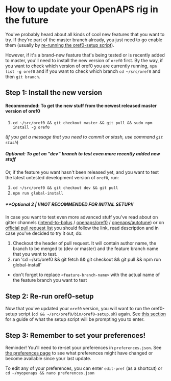 # How to update your OpenAPS rig in the future

You've probably heard about all kinds of cool new features that you want to try. If they're part of the master branch already, you just need to go enable them (usually by [re-running the oref0-setup script](http://openaps.readthedocs.io/en/latest/docs/Customize-Iterate/oref0-runagain.html)).

However, if it's a brand-new feature that's being tested or is recently added to master, you'll need to install the new version of `oref0` first.  By the way, if you want to check which version of oref0 you are currently running, `npm list -g oref0` and if you want to check which branch `cd ~/src/oref0` and then `git branch`. 

## Step 1: Install the new version

#### Recommended: To get the new stuff from the newest released master version of oref0

1. `cd ~/src/oref0 && git checkout master && git pull && sudo npm install -g oref0`

*(If you get a message that you need to commit or stash, use command `git stash`*)

##### **Optional: To get on "dev" branch to test even more recently added new stuff**

Or, if the feature you want hasn't been released yet, and you want to test the latest untested development version of `oref0`, run:

1. `cd ~/src/oref0 && git checkout dev && git pull`
2. `npm run global-install`


##### **Optional 2 | !!NOT RECOMMENDED FOR INITIAL SETUP!!

In case you want to test even more advanced stuff you've read about on gitter channels ([intend-to-bolus](https://gitter.im/nightscout/intend-to-bolus) / [openaps/oref0](https://gitter.im/openaps/oref0) / [openaps/autotune](https://gitter.im/openaps/autotune)) or on [official pull request list](https://github.com/openaps/oref0/pulls) you should follow the link, read description and in case you've decided to try it out, do:

1. Checkout the header of pull request. It will contain author name, the branch to be merged to (dev or master) and the feature branch name that you want to test.
2. run 'cd ~/src/oref0 && git fetch && git checkout <feature-branch-name> && git pull && npm run global-install'
  * don't forget to replace `<feature-branch-name>` with the actual name of the feature branch you want to test

## Step 2: Re-run oref0-setup

Now that you've updated your `oref0` version, you will want to run the oref0-setup script (`cd && ~/src/oref0/bin/oref0-setup.sh`) again. See [this section](http://openaps.readthedocs.io/en/latest/docs/Build%20Your%20Rig/OpenAPS-install.html#be-prepared-to-enter-the-following-information-into-oref0-setup) for a guide of what the setup script will be prompting you to enter.

## Step 3: Remember to set your preferences!

Reminder! You'll need to re-set your preferences in `preferences.json`. See [the preferences page](http://openaps.readthedocs.io/en/latest/docs/While%20You%20Wait%20For%20Gear/preferences-and-safety-settings.html) to see what preferences might have changed or become available since your last update. 

 To edit any of your preferences, you can enter `edit-pref` (as a shortcut) or `cd ~/myopenaps && nano preferences.json`


